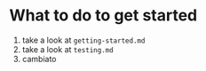 # What to do to get started


1) take a look at `getting-started.md`
2) take a look at `testing.md`
3) cambiato
